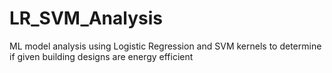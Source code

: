 # LR_SVM_Analysis
ML model analysis using Logistic Regression and SVM kernels to determine if given building designs are energy efficient
